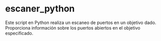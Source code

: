 # escaner_python
Este script en Python realiza un escaneo de puertos en un objetivo dado. Proporciona información sobre los puertos abiertos en el objetivo especificado.
